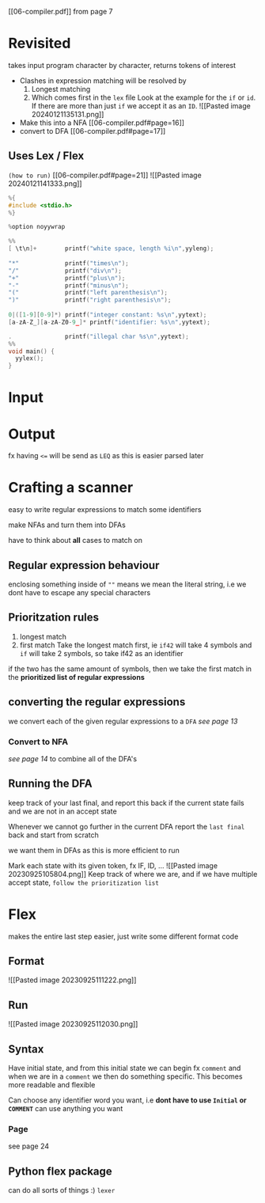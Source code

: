 [[06-compiler.pdf]]
from page 7

# Revisited
takes input program character by character, returns tokens of interest
- Clashes in expression matching will be resolved by
	1. Longest matching
	2. Which comes first in the `lex` file
Look at the example for the `if` or `id`. If there are more than just `if` we accept it as an `ID`.
![[Pasted image 20240121135131.png]]
- Make this into a NFA
[[06-compiler.pdf#page=16]]
- convert to DFA
[[06-compiler.pdf#page=17]]
## Uses Lex / Flex
`(how to run)` [[06-compiler.pdf#page=21]]
![[Pasted image 20240121141333.png]]
```c
%{
#include <stdio.h>
%}

%option noyywrap

%%
[ \t\n]+        printf("white space, length %i\n",yyleng);
 
"*"             printf("times\n");
"/"             printf("div\n");
"+"             printf("plus\n");
"-"             printf("minus\n");
"("             printf("left parenthesis\n");
")"             printf("right parenthesis\n");
 
0|([1-9][0-9]*) printf("integer constant: %s\n",yytext);
[a-zA-Z_][a-zA-Z0-9_]* printf("identifier: %s\n",yytext);

.               printf("illegal char %s\n",yytext);
%%
void main() {
  yylex();
}
```
# Input
# Output
fx having `<=` will be send as `LEQ` as this is easier parsed later
# Crafting a scanner
easy to write regular expressions to match some identifiers

make NFAs and turn them into DFAs

have to think about **all** cases to match on
## Regular expression behaviour
enclosing something inside of `""` means we mean the literal string, i.e we dont have to escape any special characters
## Prioritzation rules
1. longest match 
2. first match
Take the longest match first, ie `if42` will take 4 symbols and `if` will take 2 symbols, so take if42 as an identifier

if the two has the same amount of symbols, then we take the first match in the **prioritized list of regular expressions**

## converting the regular expressions
we convert each of the given regular expressions to a `DFA`
_see page 13_
### Convert to NFA
_see page 14_
to combine all of the DFA's
## Running the DFA
keep track of your last final, and report this back if the current state fails and we are not in an accept state

Whenever we cannot go further in the current DFA report the `last final` back and start from scratch

we want them in DFAs as this is more efficient to run

Mark each state with its given token, fx IF, ID, ...
![[Pasted image 20230925105804.png]]
Keep track of where we are, and if we have multiple accept state, `follow the prioritization list`

# Flex
makes the entire last step easier, just write some different format code
## Format
![[Pasted image 20230925111222.png]]
## Run
![[Pasted image 20230925112030.png]]
## Syntax
Have initial state, and from this initial state we can begin fx `comment` and when we are in a `comment` we then do something specific. This becomes more readable and flexible

Can choose any identifier word you want, i.e **dont have to use `Initial` or `COMMENT`** can use anything you want
### Page
see page 24

## Python flex package
can do all sorts of things :)
`lexer`